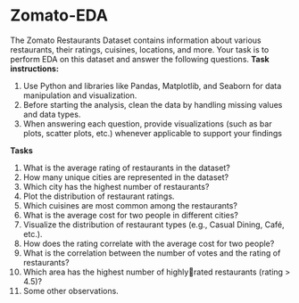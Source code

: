 # Zomato-EDA
The Zomato Restaurants Dataset contains information about various restaurants, their ratings, cuisines, locations, and more. Your task is to perform EDA on this dataset and answer the following questions.
**Task instructions:**
1. Use Python and libraries like Pandas, Matplotlib, and Seaborn for data manipulation and visualization.
2. Before starting the analysis, clean the data by handling missing values and data types.
3. When answering each question, provide visualizations (such as bar plots, scatter plots, etc.) whenever applicable to support your findings

**Tasks**
1. What is the average rating of restaurants in the dataset?
2. How many unique cities are represented in the dataset?
3. Which city has the highest number of restaurants?
4. Plot the distribution of restaurant ratings.
5. Which cuisines are most common among the restaurants?
6. What is the average cost for two people in different cities?
7. Visualize the distribution of restaurant types (e.g., Casual Dining, Café, etc.).
8. How does the rating correlate with the average cost for two people?
9. What is the correlation between the number of votes and the rating of restaurants?
10. Which area has the highest number of highlyrated restaurants (rating > 4.5)?
11. Some other observations.
